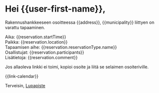 # Hei {{user-first-name}},

Rakennushankkeeseen osoitteessa {{address}}, {{municipality}} liittyen on varattu tapaaminen.

Aika: {{reservation.startTime}}  
Paikka: {{reservation.location}}  
Tapaamisen aihe: {{reservation.reservationType.name}}  
Osallistujat: {{reservation.participants}}  
Lis&auml;tietoja: {{reservation.comment}}  

Jos allaoleva linkki ei toimi, kopioi osoite ja liit&auml; se selaimen osoiteriville.

{{link-calendar}}

Terveisin,
[Lupapiste](https://www.lupapiste.fi/)
